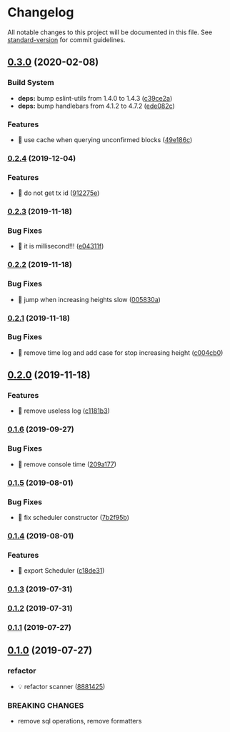 # Changelog

All notable changes to this project will be documented in this file. See [standard-version](https://github.com/conventional-changelog/standard-version) for commit guidelines.

## [0.3.0](https://github.com/AElfProject/aelf-block-scan/compare/v0.2.4...v0.3.0) (2020-02-08)


### Build System

* **deps:** bump eslint-utils from 1.4.0 to 1.4.3 ([c39ce2a](https://github.com/AElfProject/aelf-block-scan/commit/c39ce2a))
* **deps:** bump handlebars from 4.1.2 to 4.7.2 ([ede082c](https://github.com/AElfProject/aelf-block-scan/commit/ede082c))


### Features

* 🎸 use cache when querying unconfirmed blocks ([49e186c](https://github.com/AElfProject/aelf-block-scan/commit/49e186c))



### [0.2.4](https://github.com/AElfProject/aelf-block-scan/compare/v0.2.3...v0.2.4) (2019-12-04)


### Features

* 🎸 do not get tx id ([912275e](https://github.com/AElfProject/aelf-block-scan/commit/912275e))



### [0.2.3](https://github.com/AElfProject/aelf-block-scan/compare/v0.2.2...v0.2.3) (2019-11-18)


### Bug Fixes

* 🐛 it is millisecond!!! ([e04311f](https://github.com/AElfProject/aelf-block-scan/commit/e04311f))



### [0.2.2](https://github.com/AElfProject/aelf-block-scan/compare/v0.2.1...v0.2.2) (2019-11-18)


### Bug Fixes

* 🐛 jump when increasing heights slow ([005830a](https://github.com/AElfProject/aelf-block-scan/commit/005830a))



### [0.2.1](https://github.com/AElfProject/aelf-block-scan/compare/v0.2.0...v0.2.1) (2019-11-18)


### Bug Fixes

* 🐛 remove time log and add case for stop increasing height ([c004cb0](https://github.com/AElfProject/aelf-block-scan/commit/c004cb0))



## [0.2.0](https://github.com/AElfProject/aelf-block-scan/compare/v0.1.6...v0.2.0) (2019-11-18)


### Features

* 🎸 remove useless log ([c1181b3](https://github.com/AElfProject/aelf-block-scan/commit/c1181b3))



### [0.1.6](https://github.com/AElfProject/aelf-block-scan/compare/v0.1.5...v0.1.6) (2019-09-27)


### Bug Fixes

* 🐛 remove console time ([209a177](https://github.com/AElfProject/aelf-block-scan/commit/209a177))



### [0.1.5](https://github.com/AElfProject/aelf-block-scan/compare/v0.1.4...v0.1.5) (2019-08-01)


### Bug Fixes

* 🐛 fix scheduler constructor ([7b2f95b](https://github.com/AElfProject/aelf-block-scan/commit/7b2f95b))



### [0.1.4](https://github.com/AElfProject/aelf-block-scan/compare/v0.1.3...v0.1.4) (2019-08-01)


### Features

* 🎸 export Scheduler ([c18de31](https://github.com/AElfProject/aelf-block-scan/commit/c18de31))



### [0.1.3](https://github.com/AElfProject/aelf-block-scan/compare/v0.1.2...v0.1.3) (2019-07-31)



### [0.1.2](https://github.com/AElfProject/aelf-block-scan/compare/v0.1.1...v0.1.2) (2019-07-31)



### [0.1.1](https://github.com/AElfProject/aelf-block-scan/compare/v0.1.0...v0.1.1) (2019-07-27)



## [0.1.0](https://github.com/AElfProject/aelf-block-scan/compare/v0.7.2-alpha.1...v0.1.0) (2019-07-27)


### refactor

* 💡 refactor scanner ([8881425](https://github.com/AElfProject/aelf-block-scan/commit/8881425))


### BREAKING CHANGES

* remove sql operations, remove formatters
